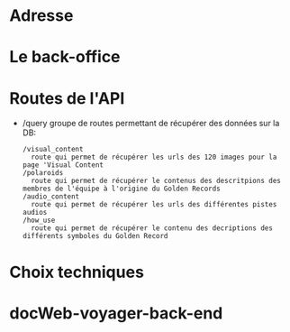 
# Adresse

# Le back-office

# Routes de l'API

- /query
  groupe de routes permettant de récupérer des données sur la DB:

      /visual_content
        route qui permet de récupérer les urls des 120 images pour la page 'Visual Content
      /polaroids
        route qui permet de récupérer le contenus des descritpions des membres de l'équipe à l'origine du Golden Records
      /audio_content
        route qui permet de récupérer les urls des différentes pistes audios
      /how_use
        route qui permet de récupérer le contenu des decriptions des différents symboles du Golden Record

# Choix techniques

# docWeb-voyager-back-end
